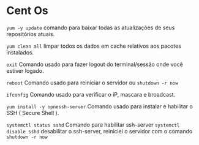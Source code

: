 # Cent Os

`yum -y update` comando para baixar todas as atualizações de seus repositórios atuais. 

`yum clean all` limpar todos os dados em cache relativos aos pacotes instalados. 

`exit` Comando usado para fazer logout do terminal/sessão onde você estiver logado.

`reboot` Comando usado para reiniciar o servidor ou `shutdown -r now` 

`ifconfig` Comando usado para verificar o iP, mascara e broadcast. 

`yum install -y opnessh-server` Comando usado para instalar e habilitar o SSH ( Secure Shell ).

`systemctl status sshd`  Comando para habilitar ssh-server `systemctl disable sshd` desabilitar o ssh-server, reiniciei o servidor com o comando `shutdown -r now`

